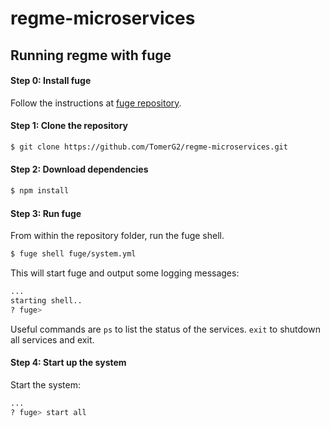 # regme-microservices

## Running regme with fuge

#### Step 0: Install fuge

Follow the instructions at [fuge repository](https://github.com/apparatus/fuge).


#### Step 1: Clone the repository

```sh
$ git clone https://github.com/TomerG2/regme-microservices.git
```

#### Step 2: Download dependencies

```sh
$ npm install
```

#### Step 3: Run fuge

From within the repository folder, run the fuge shell.

```sh
$ fuge shell fuge/system.yml
```

This will start fuge and output some logging messages:

```sh
...
starting shell..
? fuge>
```

Useful commands are `ps` to list the status of the services.
`exit` to shutdown all services and exit.

#### Step 4: Start up the system

Start the system:

```sh
...
? fuge> start all
```